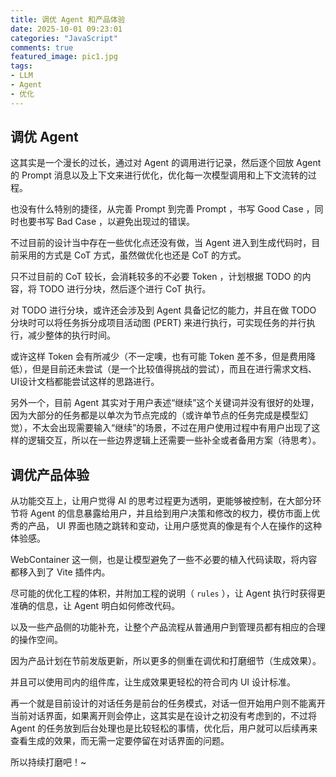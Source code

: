 ```yaml
---
title: 调优 Agent 和产品体验
date: 2025-10-01 09:23:01
categories: "JavaScript"
comments: true
featured_image: pic1.jpg
tags:
- LLM
- Agent
- 优化
---
```


<!-- no node  -->

<!-- more -->

## 调优 Agent

这其实是一个漫长的过长，通过对 Agent 的调用进行记录，然后逐个回放 Agent 的 Prompt 消息以及上下文来进行优化，优化每一次模型调用和上下文流转的过程。

也没有什么特别的捷径，从完善 Prompt 到完善 Prompt ，书写 Good Case ，同时也要书写 Bad Case ，以避免出现过的错误。

不过目前的设计当中存在一些优化点还没有做，当 Agent 进入到生成代码时，目前采用的方式是 CoT 方式，虽然做优化也还是 CoT 的方式。

只不过目前的 CoT 较长，会消耗较多的不必要 Token ，计划根据 TODO 的内容，将 TODO 进行分块，然后逐个进行 CoT 执行。

对 TODO 进行分块，或许还会涉及到 Agent 具备记忆的能力，并且在做 TODO 分块时可以将任务拆分成项目活动图 (PERT) 来进行执行，可实现任务的并行执行，减少整体的执行时间。

或许这样 Token 会有所减少（不一定噢，也有可能 Token 差不多，但是费用降低），但是目前还未尝试（是一个比较值得挑战的尝试），而且在进行需求文档、UI设计文档都能尝试这样的思路进行。

另外一个，目前 Agent 其实对于用户表述“继续”这个关键词并没有很好的处理，因为大部分的任务都是以单次为节点完成的（或许单节点的任务完成是模型幻觉），不太会出现需要输入“继续”的场景，不过在用户使用过程中有用户出现了这样的逻辑交互，所以在一些边界逻辑上还需要一些补全或者备用方案（待思考）。

## 调优产品体验

从功能交互上，让用户觉得 AI 的思考过程更为透明，更能够被控制，在大部分环节将 Agent 的信息暴露给用户，并且给到用户决策和修改的权力，模仿市面上优秀的产品， UI 界面也随之跳转和变动，让用户感觉真的像是有个人在操作的这种体验感。

WebContainer 这一侧，也是让模型避免了一些不必要的植入代码读取，将内容都移入到了 Vite 插件内。

尽可能的优化工程的体积，并附加工程的说明（ `rules` ），让 Agent 执行时获得更准确的信息，让 Agent 明白如何修改代码。

以及一些产品侧的功能补充，让整个产品流程从普通用户到管理员都有相应的合理的操作空间。

因为产品计划在节前发版更新，所以更多的侧重在调优和打磨细节（生成效果）。

并且可以使用司内的组件库，让生成效果更轻松的符合司内 UI 设计标准。

再一个就是目前设计的对话任务是前台的任务模式，对话一但开始用户则不能离开当前对话界面，如果离开则会停止，这其实是在设计之初没有考虑到的，不过将 Agent 的任务放到后台处理也是比较轻松的事情，优化后，用户就可以后续再来查看生成的效果，而无需一定要停留在对话界面的问题。

所以持续打磨吧！~
